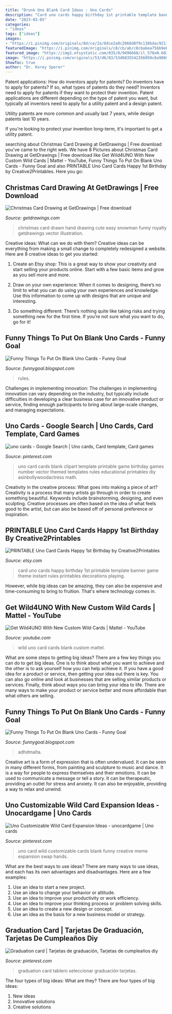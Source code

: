 ```yaml
---
title: "Drunk Uno Blank Card Ideas : Uno Cards"
description: "Card uno cards happy birthday 1st printable template banner game theme instant rules printables decorations playing"
date: "2023-03-05"
categories:
- "ideas"
tags: ["ideas"]
images:
- "https://i.pinimg.com/originals/8d/ce/2a/8dce2a9c2068d8f9c138bdac9211291d.jpg"
featuredImage: "https://i.pinimg.com/originals/c8/cb/ab/c8cbabea756b9eb048ee6ba2802cc67c.jpg"
featured_image: "https://img1.etsystatic.com/035/0/9496668/il_570xN.602067941_dxea.jpg"
image: "https://i.pinimg.com/originals/53/d6/83/53d6835542356050c8a986023a8b5412.jpg"
ShowToc: true
author: "Dr. Korey Sporer"
---
```



Patent applications: How do inventors apply for patents?
Do inventors have to apply for patents? If so, what types of patents do they need?
Inventors need to apply for patents if they want to protect their invention. Patent applications are different depending on the type of patent you want, but typically all inventors need to apply for a utility patent and a design patent. 

 Utility patents are more common and usually last 7 years, while design patents last 10 years. 

If you're looking to protect your invention long-term, it's important to get a utility patent.

	

		
searching about Christmas Card Drawing at GetDrawings | Free download you've came to the right web. We have 8 Pictures about Christmas Card Drawing at GetDrawings | Free download like Get Wild4UNO With New Custom Wild Cards | Mattel - YouTube, Funny Things To Put On Blank Uno Cards - Funny Goal and also PRINTABLE Uno Card Cards Happy 1st Birthday by Creative2Printables. Here you go:
		
    
## Christmas Card Drawing At GetDrawings | Free Download

<img loading=lazy src="http://getdrawings.com/image/christmas-card-drawing-56.jpg" onerror="this.onerror=null;this.src='https://tse4.mm.bing.net/th?id=OIP.n2XEztLhKhsDuYDocnXUwgHaH6&amp;pid=15.1';" alt="Christmas Card Drawing at GetDrawings | Free download">

_Source: getdrawings.com_

>christmas card drawn hand drawing cute easy snowman funny royalty getdrawings vector illustration. 

	

Creative ideas: What can we do with them?
Creative ideas can be everything from making a small change to completely redesigned a website. Here are 8 creative ideas to get you started:
1. Create an Etsy shop: This is a great way to show your creativity and start selling your products online. Start with a few basic items and grow as you sell more and more.

2. Draw on your own experience: When it comes to designing, there’s no limit to what you can do using your own experiences and knowledge. Use this information to come up with designs that are unique and interesting.

3. Do something different: There’s nothing quite like taking risks and trying something new for the first time. If you’re not sure what you want to do, go for it!

    
## Funny Things To Put On Blank Uno Cards - Funny Goal

<img loading=lazy src="https://i.pinimg.com/originals/53/d6/83/53d6835542356050c8a986023a8b5412.jpg" onerror="this.onerror=null;this.src='https://tse4.mm.bing.net/th?id=OIP.06nksnT2t_2zGQITNBRjWAHaGp&amp;pid=15.1';" alt="Funny Things To Put On Blank Uno Cards - Funny Goal">

_Source: funnygoal.blogspot.com_

>rules. 

	

Challenges in implementing innovation:
The challenges in implementing innovation can vary depending on the industry, but typically include difficulties in developing a clear business case for an innovative product or service, finding enough participants to bring about large-scale changes, and managing expectations.

    
## Uno Cards - Google Search | Uno Cards, Card Template, Card Games

<img loading=lazy src="https://i.pinimg.com/736x/3a/93/b5/3a93b5b3a949562fd444d84bbbc2fe9c--uno-cards-game-cards.jpg" onerror="this.onerror=null;this.src='https://tse2.mm.bing.net/th?id=OIP.KEebgO7zSyBipUWCapjnWAAAAA&amp;pid=15.1';" alt="uno cards - Google Search | Uno cards, Card template, Card games">

_Source: pinterest.com_

>uno card cards blank clipart template printable game birthday games number vector themed templates rules educational printables diy asinbollywoodactress math. 

	

Creativity in the creative process: What goes into making a piece of art?
Creativity is a process that many artists go through in order to create something beautiful. Keywords include brainstorming, designing, and even sculpting. Creative processes are often based on the idea of what feels good to the artist, but can also be based off of personal preference or inspiration.

    
## PRINTABLE Uno Card Cards Happy 1st Birthday By Creative2Printables

<img loading=lazy src="https://img1.etsystatic.com/035/0/9496668/il_570xN.602067941_dxea.jpg" onerror="this.onerror=null;this.src='https://tse1.mm.bing.net/th?id=OIP._1J7BQo0klVUwVHYKiKQewHaOv&amp;pid=15.1';" alt="PRINTABLE Uno Card Cards Happy 1st Birthday by Creative2Printables">

_Source: etsy.com_

>card uno cards happy birthday 1st printable template banner game theme instant rules printables decorations playing. 

	

However, while big ideas can be amazing, they can also be expensive and time-consuming to bring to fruition. That's where technology comes in.

    
## Get Wild4UNO With New Custom Wild Cards | Mattel - YouTube

<img loading=lazy src="https://i.ytimg.com/vi/KfcH5Y8_zek/maxresdefault.jpg" onerror="this.onerror=null;this.src='https://tse2.mm.bing.net/th?id=OIP.onj-FeZFkGWiQ9SuFPDL7wHaEK&amp;pid=15.1';" alt="Get Wild4UNO With New Custom Wild Cards | Mattel - YouTube">

_Source: youtube.com_

>wild uno card cards blank custom mattel. 

	

What are some steps to getting big ideas?
There are a few key things you can do to get big ideas. One is to think about what you want to achieve and the other is to ask yourself how you can help achieve it. If you have a good idea for a product or service, then getting your idea out there is key. You can also go online and look at businesses that are selling similar products or services. Finally, think about ways you can bring your idea to life. There are many ways to make your product or service better and more affordable than what others are selling.

    
## Funny Things To Put On Blank Uno Cards - Funny Goal

<img loading=lazy src="https://i.pinimg.com/originals/8d/ce/2a/8dce2a9c2068d8f9c138bdac9211291d.jpg" onerror="this.onerror=null;this.src='https://tse3.mm.bing.net/th?id=OIP.1t2knErWc_9VXl0fn3pCHwHaJ4&amp;pid=15.1';" alt="Funny Things To Put On Blank Uno Cards - Funny Goal">

_Source: funnygoal.blogspot.com_

>adhdmalta. 

	

Creative art is a form of expression that is often undervalued. It can be seen in many different forms, from painting and sculpture to music and dance. It is a way for people to express themselves and their emotions. It can be used to communicate a message or tell a story. It can be therapeutic, providing an outlet for stress and anxiety. It can also be enjoyable, providing a way to relax and unwind.

    
## Uno Customizable Wild Card Expansion Ideas - Unocardgame | Uno Cards

<img loading=lazy src="https://i.pinimg.com/originals/c8/cb/ab/c8cbabea756b9eb048ee6ba2802cc67c.jpg" onerror="this.onerror=null;this.src='https://tse1.mm.bing.net/th?id=OIP.66nCJn9E7uMkMzjsh6VgcQAAAA&amp;pid=15.1';" alt="Uno Customizable Wild Card Expansion Ideas - unocardgame | Uno cards">

_Source: pinterest.com_

>uno card wild customizable cards blank funny creative meme expansion swap hands. 

	

What are the best ways to use ideas?
There are many ways to use ideas, and each has its own advantages and disadvantages. Here are a few examples: 
1. Use an idea to start a new project. 
2. Use an idea to change your behavior or attitude. 
3. Use an idea to improve your productivity or work efficiency. 
4. Use an idea to improve your thinking process or problem solving skills. 
5. Use an idea to create a new design or concept. 
6. Use an idea as the basis for a new business model or strategy.

    
## Graduation Card | Tarjetas De Graduación, Tarjetas De Cumpleaños Diy

<img loading=lazy src="https://i.pinimg.com/originals/b2/b3/ef/b2b3efc002d7ee43683b44b27d0641dd.png" onerror="this.onerror=null;this.src='https://tse3.mm.bing.net/th?id=OIP.mlBiWEgVlCd72-481nR6LwHaJ4&amp;pid=15.1';" alt="Graduation card | Tarjetas de graduación, Tarjetas de cumpleaños diy">

_Source: pinterest.com_

>graduation card tablero seleccionar graduación tarjetas. 

	

The four types of big ideas: What are they?
There are four types of big ideas: 
1. New ideas 
2. Innovative solutions 
3. Creative solutions 

